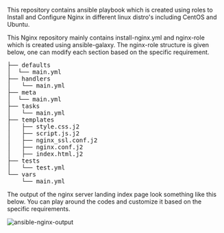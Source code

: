 This repository contains ansible playbook which is created using roles to Install and Configure Nginx in different linux distro's including CentOS and Ubuntu.

This Nginx repository mainly contains install-nginx.yml and nginx-role which is created using ansible-galaxy.
The nginx-role structure is given below, one can modify each section based on the specific requirement.

<pre>
├── defaults
│  └── main.yml
├── handlers
│   └── main.yml
├── meta
│  └── main.yml
├── tasks
│   └── main.yml
├── templates
│   ├── style.css.j2
│   ├── script.js.j2
│   ├── nginx_ssl.conf.j2
│   ├── nginx.conf.j2
│   ├── index.html.j2
├── tests
│   └── test.yml
└── vars
    └── main.yml
</pre>

The output of the nginx server landing index page look something like this below. You can play around the codes and customize it based on the specific requirements.

![ansible-nginx-output](https://user-images.githubusercontent.com/37767537/220902070-34a46a39-b25f-4934-994a-a7ccc4123970.png)
